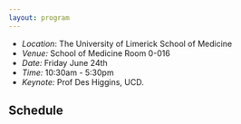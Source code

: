 ```yaml
---
layout: program
---
```

- *Location*: The University of Limerick School of Medicine
- *Venue:* School of Medicine Room 0-016
- *Date:* Friday June 24th 
- *Time:* 10:30am - 5:30pm 
- *Keynote:* Prof Des Higgins, UCD. 



## Schedule
<object data="../assets/images/VIBE2022_schedule_v2.png" width="1000" height="1000" type='application/pdf'></object>




